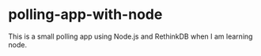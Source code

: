 # polling-app-with-node
This is a small polling app using Node.js and RethinkDB when I am learning node.
